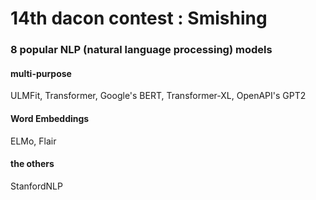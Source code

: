 # 14th dacon contest : Smishing

### 8 popular NLP (natural language processing) models

#### multi-purpose
ULMFit, Transformer, Google's BERT, Transformer-XL, OpenAPI's GPT2

#### Word Embeddings 
ELMo, Flair

#### the others
StanfordNLP
